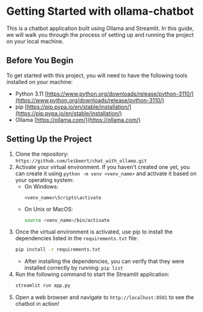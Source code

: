 # Getting Started with ollama-chatbot
This is a chatbot application built using Ollama and Streamlit. In this guide, we will walk you through the process of setting up and running the project on your local machine.

## Before You Begin 
To get started with this project, you will need to have the following tools installed on your machine:
- Python 3.11 [https://www.python.org/downloads/release/python-3110/](https://www.python.org/downloads/release/python-3110/)
- pip [https://pip.pypa.io/en/stable/installation/](https://pip.pypa.io/en/stable/installation/)
- Ollama [https://ollama.com/](https://ollama.com/)

## Setting Up the Project
1. Clone the repository: `https://github.com/leibeert/chat_with_ollama.git`
2. Activate your virtual environment. If you haven't created one yet, you can create it using `python -m venv <venv_name>` and activate it based on your operating system:
    - On Windows:
        ```shell
        <venv_name>\Scripts\activate
        ```
    - On Unix or MacOS:
        ```bash
        source <venv_name>/bin/activate
        ```
3. Once the virtual environment is activated, use pip to install the dependencies listed in the `requirements.txt` file:
    ```bash
    pip install -r requirements.txt
    ```
    - After installing the dependencies, you can verify that they were installed correctly by running: `pip list`
4. Run the following command to start the Streamlit application:
    ```bash
    streamlit run app.py
    ```
5. Open a web browser and navigate to `http://localhost:8501` to see the chatbot in action!
